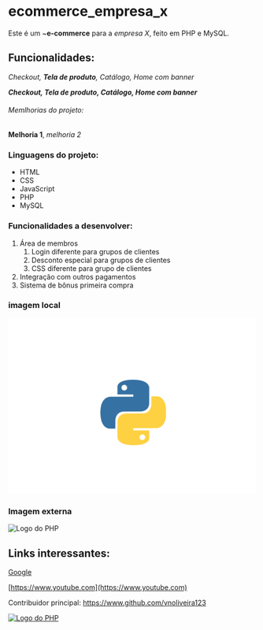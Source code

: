 # ecommerce_empresa_x
Este é um ~**e-commerce** para a *empresa X*, feito em PHP e MySQL.

## Funcionalidades:

_Checkout, **Tela de produto**, Catálogo, Home com banner_

**_Checkout, _Tela de produto_, Catálogo, Home com banner_**

###### Memlhorias do projeto: 

__Melhoria 1__, _melhoria 2_

### Linguagens do projeto: 

* HTML
* CSS
* JavaScript
* PHP
* MySQL

### Funcionalidades a desenvolver: 

1. Área de membros
    1. Login diferente para grupos de clientes
    2. Desconto especial para grupos de clientes
    3. CSS diferente para grupo de clientes
2. Integração com outros pagamentos
3. Sistema de bônus primeira compra

### imagem local

![Logo do Python](img/python.png)

### Imagem externa

![Logo do PHP](https://th.bing.com/th/id/OIP.cBkjXEoSJNCpmr8QW5BnMAHaD_?rs=1&pid=ImgDetMain)

## Links interessantes: 

[Google](https://www.google.com)

[https://www.youtube.com](https://www.youtube.com)

Contribuidor principal: https://www.github.com/vnoliveira123

[![Logo do PHP](https://th.bing.com/th/id/OIP.cBkjXEoSJNCpmr8QW5BnMAHaD_?rs=1&pid=ImgDetMain)](https://www.github.com/vnoliveira123)